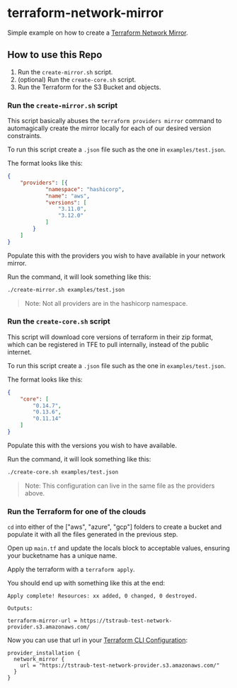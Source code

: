 # terraform-network-mirror

Simple example on how to create a [Terraform Network Mirror](https://www.terraform.io/docs/internals/provider-network-mirror-protocol.html).

## How to use this Repo

1. Run the `create-mirror.sh` script.
2. (optional) Run the `create-core.sh` script.
3. Run the Terraform for the S3 Bucket and objects.

### Run the `create-mirror.sh` script

This script basically abuses the `terraform providers mirror` command to automagically create the mirror locally for each of our desired version constraints.

To run this script create a `.json` file such as the one in `examples/test.json`.

The format looks like this:
```json
{
    "providers": [{
            "namespace": "hashicorp",
            "name": "aws",
            "versions": [
                "3.11.0",
                "3.12.0"
            ]
        }
    ]
}
```

Populate this with the providers you wish to have available in your network mirror.

Run the command, it will look something like this:

```sh
./create-mirror.sh examples/test.json
```

> Note: Not all providers are in the hashicorp namespace.

### Run the `create-core.sh` script

This script will download core versions of terraform in their zip format, which can be registered in TFE to pull internally, instead of the public internet.

To run this script create a `.json` file such as the one in `examples/test.json`.

The format looks like this:
```json
{
    "core": [
        "0.14.7",
        "0.13.6",
        "0.11.14"
    ]
}
```

Populate this with the versions you wish to have available.

Run the command, it will look something like this:

```sh
./create-core.sh examples/test.json
```

> Note: This configuration can live in the same file as the providers above.

### Run the Terraform for one of the clouds

`cd` into either of the ["aws", "azure", "gcp"] folders to create a bucket and populate it with all the files generated in the previous step.

Open up `main.tf` and update the locals block to acceptable values, ensuring your bucketname has a unique name.

Apply the terraform with a `terraform apply`.

You should end up with something like this at the end:

```hcl
Apply complete! Resources: xx added, 0 changed, 0 destroyed.

Outputs:

terraform-mirror-url = https://tstraub-test-network-provider.s3.amazonaws.com/
```

Now you can use that url in your [Terraform CLI Configuration](https://www.terraform.io/docs/commands/cli-config.html#provider-installation):

```hcl
provider_installation {
  network_mirror {
    url = "https://tstraub-test-network-provider.s3.amazonaws.com/"
  }
}
```
